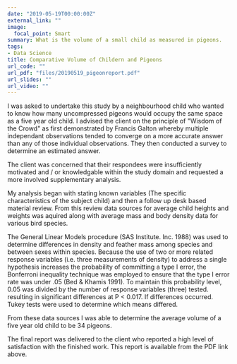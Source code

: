 ```yaml
---
date: "2019-05-19T00:00:00Z"
external_link: ""
image:
  focal_point: Smart
summary: What is the volume of a small child as measured in pigeons.
tags:
- Data Science
title: Comparative Volume of Childern and Pigeons
url_code: ""
url_pdf: "files/20190519_pigeonreport.pdf"
url_slides: ""
url_video: ""
---
```


I was asked to undertake this study by a neighbourhood child who wanted to know how many uncompressed pigeons would occupy the same space as a five year old child. I advised the client on the principle of "Wisdom of the Crowd" as first demonstrated by Francis Galton whereby multiple independant observations tended to converge on a more accurate answer than any of those individual observations. They then conducted a survey to determine an estimated answer.

The client was concerned that their respondees were insufficiently motivated and / or knowledgable within the study domain and requested a more involved supplementary analysis.

My analysis began with stating known variables (The specific characteristics of the subject child) and then a follow up desk based material review. From this review data sources for average child heights and weights was aquired along with average mass and body density data for various bird species.

The  General Linear Models procedure (SAS Institute. Inc. 1988) was used to determine differences in density and feather mass among species and between sexes within species. Because the use of two or more related response variables (i.e. three measurements of density) to address a single hypothesis increases the probability of committing a type I error, the Bonferroni inequality technique was employed to ensure that the type I error rate was  under .05 (Bed & Khamis 1991). To maintain this probability level, 0.05 was divided by the number of response variables (three) tested. resulting in significant differences at P < 0.017. If differences occurred. Tukey tests were used to determine which means differed.

From these data sources I was able to determine the average volume of a five year old child to be 34 pigeons.

The final report was delivered to the client who reported a high level of satisfaction with the finished work. This report is available from the PDF link above.